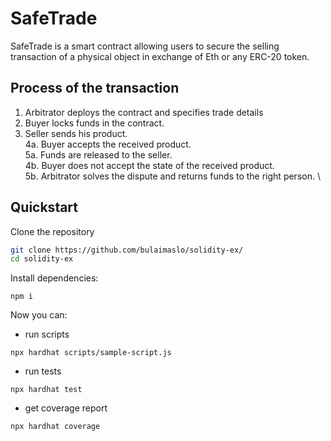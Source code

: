 # SafeTrade
SafeTrade is a smart contract allowing users to secure the selling transaction of a physical object in exchange of Eth or any  ERC-20 token.
 
## Process of the transaction
1. Arbitrator deploys the contract and specifies trade details
2. Buyer locks funds in the contract.
3. Seller sends his product. \
4a. Buyer accepts the received product. \
5a. Funds are released to the seller. \
4b. Buyer does not accept the state of the received product. \
5b. Arbitrator solves the dispute and returns funds to the right person.  \


## Quickstart

Clone the repository
```bash
git clone https://github.com/bulaimaslo/solidity-ex/
cd solidity-ex
```
Install dependencies:
```
npm i
```

Now you can:
 - run scripts
```
npx hardhat scripts/sample-script.js
```
- run tests
```
npx hardhat test
```
- get coverage report
```
npx hardhat coverage
```
